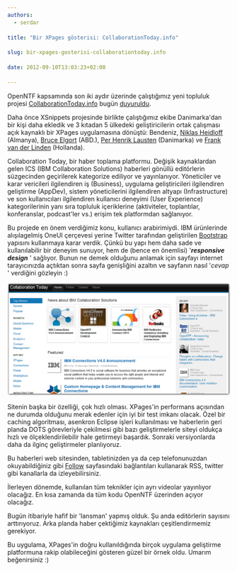 ```yaml
---
authors:
  - serdar

title: "Bir XPages gösterisi: CollaborationToday.info"

slug: bir-xpages-gosterisi-collaborationtoday.info

date: 2012-09-10T13:03:23+02:00

---
```


OpenNTF kapsamında son iki aydır üzerinde çalıştığımız yeni topluluk projesi [CollaborationToday.info](http://collaborationtoday.info/) bugün [duyuruldu](http://www.openntf.org/blogs/openntf.nsf/d6plinks/NHEF-8XZ9BK).

Daha önce XSnippets projesinde birlikte çalıştığımız ekibe Danimarka'dan bir kişi daha ekledik ve 3 kıtadan 5 ülkedeki geliştiricilerin ortak çalışması açık kaynaklı bir XPages uygulamasına dönüştü: Bendeniz, [Niklas Heidloff](http://heidloff.net/) (Almanya), [Bruce Elgort](http://bruceelgort.com/) (ABD.), [Per Henrik Lausten](http://per.lausten.dk/blog/) (Danimarka) ve [Frank van der Linden](http://www.domino-weblog.nl/) (Hollanda).
<!-- more -->
Collaboration Today, bir haber toplama platformu. Değişik kaynaklardan gelen ICS (IBM Collaboration Solutions) haberleri gönüllü editörlerin süzgecinden geçirilerek kategorize ediliyor ve yayınlanıyor. Yöneticiler ve karar vericileri ilgilendiren iş (Business), uygulama geliştiricileri ilgilendiren geliştirme (AppDev), sistem yöneticilerini ilgilendiren altyapı (Infrastructure) ve son kullanıcıları ilgilendiren kullanıcı deneyimi (User Experience) kategorilerinin yanı sıra topluluk içeriklerine (aktiviteler, toplantılar, konferanslar, podcast'ler vs.) erişim tek platformdan sağlanıyor.

Bu projede en önem verdiğimiz konu, kullanıcı arabirimiydi. IBM ürünlerinde alışılagelmiş OneUI çerçevesi yerine Twitter tarafından geliştirilen [Bootstrap](http://en.wikipedia.org/wiki/Twitter_Bootstrap) yapısını kullanmaya karar verdik. Çünkü bu yapı hem daha sade ve kullanılabilir bir deneyim sunuyor, hem de (bence en önemlisi) '***responsive design*** ' sağlıyor. Bunun ne demek olduğunu anlamak için sayfayı internet tarayıcınızda açtıktan sonra sayfa genişliğini azaltın ve sayfanın nasıl '*cevap* ' verdiğini gözleyin :)

![Image:Bir XPages gösterisi: CollaborationToday.info](../../images/imported/bir-xpages-gosterisi-collaborationtoday-info-M2.gif)

Sitenin başka bir özelliği, çok hızlı olması. XPages'in performans açısından ne durumda olduğunu merak edenler için iyi bir test imkanı olacak. Özel bir caching algoritması, asenkron Eclipse işleri kullanılması ve haberlerin geri planda DOTS görevleriyle çekilmesi gibi bazı geliştirmelerle siteyi oldukça hızlı ve ölçeklendirilebilir hale getirmeyi başardık. Sonraki versiyonlarda daha da ilginç geliştirmeler planlıyoruz.

Bu haberleri web sitesinden, tabletinizden ya da cep telefonunuzdan okuyabildiğiniz gibi [Follow](http://collaborationtoday.info/follow.xsp) sayfasındaki bağlantıları kullanarak RSS, twitter gibi kanallarla da izleyebilirsiniz.

İlerleyen dönemde, kullanılan tüm teknikler için ayrı videolar yayınlıyor olacağız. En kısa zamanda da tüm kodu OpenNTF üzerinden açıyor olacağız.

Bugün itibariyle hafif bir 'lansman' yapmış olduk. Şu anda editörlerin sayısını arttırıyoruz. Arka planda haber çektiğimiz kaynakları çeşitlendirmemiz gerekiyor.

Bu uygulama, XPages'in doğru kullanıldığında birçok uygulama geliştirme platformuna rakip olabileceğini gösteren güzel bir örnek oldu. Umarım beğenirsiniz :)
